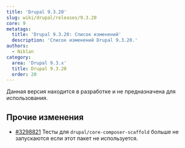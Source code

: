 ```yaml
---
title: 'Drupal 9.3.20'
slug: wiki/drupal/releases/9.3.20
core: 9
metatags:
  title: 'Drupal 9.3.20: Список изменений'
  description: 'Список изменений Drupal 9.3.20.'
authors:
  - Niklan
category:
  area: 'Drupal 9.3.x'
  title: Drupal 9.3.20
  order: 20
---
```


<Aside type="warning">

Данная версия находится в разработке и не предназначена для использования.

</Aside>

## Прочие изменения

- [#3298821](https://www.drupal.org/node/3298821) Тесты для `drupal/core-composer-scaffold`
  больше не запускаются если этот пакет не используется.